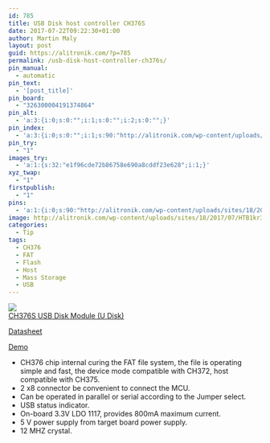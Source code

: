 ```yaml
---
id: 785
title: USB Disk host controller CH376S
date: 2017-07-22T09:22:30+01:00
author: Martin Maly
layout: post
guid: https://alitronik.com/?p=785
permalink: /usb-disk-host-controller-ch376s/
pin_manual:
  - automatic
pin_text:
  - '[post_title]'
pin_board:
  - "326300004191374864"
pin_alt:
  - 'a:3:{i:0;s:0:"";i:1;s:0:"";i:2;s:0:"";}'
pin_index:
  - 'a:3:{i:0;s:0:"";i:1;s:90:"http://alitronik.com/wp-content/uploads/sites/18/2017/07/HTB1kr35HFXXXXXcXFXXq6xXFXXXJ.jpg";i:2;s:124:"//ae01.alicdn.com/kf/HTB1mFEJRVXXXXcWXXXXq6xXFXXXP/I1-03-font-b-CH376-b-font-CH376s-USB-Module-U-Disk-Module.jpg_220x220.jpg";}'
pin_try:
  - "1"
images_try:
  - 'a:1:{s:32:"e1f96cde72b86758e690a8cddf23e628";i:1;}'
xyz_twap:
  - "1"
firstpublish:
  - "1"
pins:
  - 'a:1:{i:0;s:90:"http://alitronik.com/wp-content/uploads/sites/18/2017/07/HTB1kr35HFXXXXXcXFXXq6xXFXXXJ.jpg";}'
image: http://alitronik.com/wp-content/uploads/sites/18/2017/07/HTB1kr35HFXXXXXcXFXXq6xXFXXXJ.jpg
categories:
  - Tip
tags:
  - CH376
  - FAT
  - Flash
  - Host
  - Mass Storage
  - USB
---
```

<a href="http://s.click.aliexpress.com/e/ZFMrjIE" target="_parent"><img src="//ae01.alicdn.com/kf/HTB1mFEJRVXXXXcWXXXXq6xXFXXXP/I1-03-font-b-CH376-b-font-CH376s-USB-Module-U-Disk-Module.jpg_220x220.jpg" /><span style="display: block;">CH376S USB Disk Module (U Disk)</span></a>

[Datasheet](https://www.mpja.com/download/ch376ds1.pdf)

[Demo](http://arduinobasics.blogspot.cz/2015/05/ch376s-usb-readwrite-module.html)

  * CH376 chip internal curing the FAT file system, the file is operating simple and fast, the device mode compatible with CH372, host compatible with CH375.
  * 2 x8 connector be convenient to connect the MCU.
  * Can be operated in parallel or serial according to the Jumper select.
  * USB status indicator.
  * On-board 3.3V LDO 1117, provides 800mA maximum current.
  * 5 V power supply from target board power supply.
  * 12 MHZ crystal.